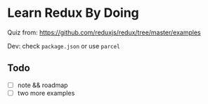 # Learn Redux By Doing

Quiz from: https://github.com/reduxjs/redux/tree/master/examples

Dev: check `package.json` or use `parcel`

## Todo

- [ ] note && roadmap
- [ ] two more examples

